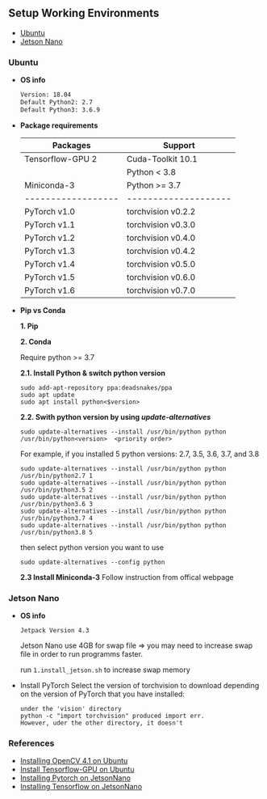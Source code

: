 ## Setup Working Environments
 * [Ubuntu](#ubuntu)
 * [Jetson Nano](#jetson-nano)



### Ubuntu
 * **OS info**
   ``` bash
   Version: 18.04
   Default Python2: 2.7
   Default Python3: 3.6.9
   ```
 * **Package requirements**

   | Packages         | Support            |
   |------------------|--------------------|
   | Tensorflow-GPU 2 | Cuda-Toolkit 10.1  |
   |                  | Python < 3.8       |
   | Miniconda-3      | Python >= 3.7      |
   |------------------|--------------------|
   |PyTorch v1.0      | torchvision v0.2.2 |
   |PyTorch v1.1      | torchvision v0.3.0 |
   |PyTorch v1.2      | torchvision v0.4.0 |
   |PyTorch v1.3      | torchvision v0.4.2 |
   |PyTorch v1.4      | torchvision v0.5.0 |
   |PyTorch v1.5      | torchvision v0.6.0 |
   |PyTorch v1.6      | torchvision v0.7.0 |

 * **Pip vs Conda**

   **1. Pip**

   **2. Conda**
     
     Require python >= 3.7

     **2.1. Install Python & switch python version**
      ```
      sudo add-apt-repository ppa:deadsnakes/ppa
      sudo apt update
      sudo apt install python<$version>
      ```
     **2.2. Swith python version by using <i>update-alternatives</i>**
      ```
      sudo update-alternatives --install /usr/bin/python python /usr/bin/python<version>  <priority order>
      ```

      For example, if you installed 5 python versions: 2.7, 3.5, 3.6, 3.7, and 3.8

      ```
      sudo update-alternatives --install /usr/bin/python python /usr/bin/python2.7 1
      sudo update-alternatives --install /usr/bin/python python /usr/bin/python3.5 2
      sudo update-alternatives --install /usr/bin/python python /usr/bin/python3.6 3
      sudo update-alternatives --install /usr/bin/python python /usr/bin/python3.7 4
      sudo update-alternatives --install /usr/bin/python python /usr/bin/python3.8 5
     ```
     then select python version you want to use
     ```
     sudo update-alternatives --config python
     ```

     **2.3 Install Miniconda-3**
      Follow instruction from offical webpage

### Jetson Nano
 * **OS info**
   ```
   Jetpack Version 4.3
   ```

   Jetson Nano use 4GB for swap file => you may need to increase swap file in order to run programms faster.

   run ```1.install_jetson.sh``` to increase swap memory

 * Install PyTorch
   Select the version of torchvision to download depending on the version of PyTorch that you have installed:

   ```
   under the 'vision' directory
   python -c "import torchvision" produced import err.
   However, uder the other directory, it doesn't
   ```
   

### References
 * [Installing OpenCV 4.1 on Ubuntu](https://cv-tricks.com/installation/opencv-4-1-ubuntu18-04/)
 * [Install Tensorflow-GPU on Ubuntu](https://www.tensorflow.org/install/source#tested_build_configurations)
 * [Installing Pytorch on JetsonNano](https://forums.developer.nvidia.com/t/pytorch-for-jetson-nano-version-1-6-0-now-available/72048)
 * [Installing Tensorflow on JetsonNano](https://docs.nvidia.com/deeplearning/frameworks/install-tf-jetson-platform-release-notes/tf-jetson-rel.html#tf-jetson-rel)